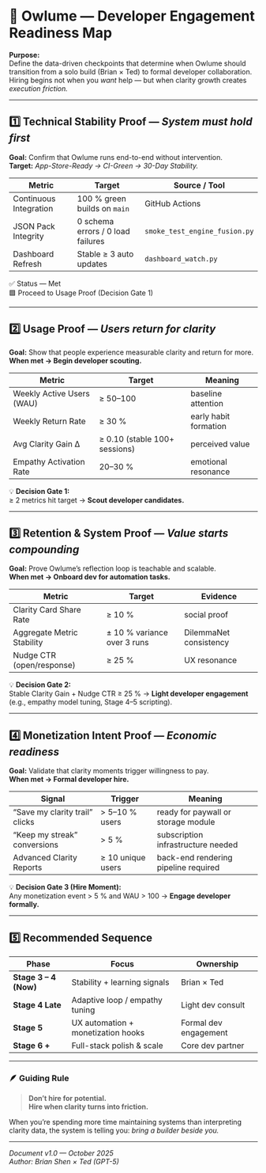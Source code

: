 # 🦉 Owlume — Developer Engagement Readiness Map

**Purpose:**  
Define the data-driven checkpoints that determine when Owlume should transition from a solo build (Brian × Ted) to formal developer collaboration.  
Hiring begins not when you *want* help — but when clarity growth creates *execution friction.*

---

## 1️⃣ Technical Stability Proof — *System must hold first*

**Goal:** Confirm that Owlume runs end-to-end without intervention.  
**Target:** *App-Store-Ready → CI-Green → 30-Day Stability.*

| Metric | Target | Source / Tool |
|---------|---------|---------------|
| Continuous Integration | 100 % green builds on `main` | GitHub Actions |
| JSON Pack Integrity | 0 schema errors / 0 load failures | `smoke_test_engine_fusion.py` |
| Dashboard Refresh | Stable ≥ 3 auto updates | `dashboard_watch.py` |

✅ Status — Met  
🟩 Proceed to Usage Proof (Decision Gate 1)

---

## 2️⃣ Usage Proof — *Users return for clarity*

**Goal:** Show that people experience measurable clarity and return for more.  
**When met → Begin developer scouting.**

| Metric | Target | Meaning |
|---------|---------|---------|
| Weekly Active Users (WAU) | ≥ 50–100 | baseline attention |
| Weekly Return Rate | ≥ 30 % | early habit formation |
| Avg Clarity Gain Δ | ≥ 0.10 (stable 100+ sessions) | perceived value |
| Empathy Activation Rate | 20–30 % | emotional resonance |

💡 **Decision Gate 1:**  
≥ 2 metrics hit target → **Scout developer candidates.**

---

## 3️⃣ Retention & System Proof — *Value starts compounding*

**Goal:** Prove Owlume’s reflection loop is teachable and scalable.  
**When met → Onboard dev for automation tasks.**

| Metric | Target | Evidence |
|---------|---------|----------|
| Clarity Card Share Rate | ≥ 10 % | social proof |
| Aggregate Metric Stability | ± 10 % variance over 3 runs | DilemmaNet consistency |
| Nudge CTR (open/response) | ≥ 25 % | UX resonance |

💡 **Decision Gate 2:**  
Stable Clarity Gain + Nudge CTR ≥ 25 % → **Light developer engagement** (e.g., empathy model tuning, Stage 4–5 scripting).

---

## 4️⃣ Monetization Intent Proof — *Economic readiness*

**Goal:** Validate that clarity moments trigger willingness to pay.  
**When met → Formal developer hire.**

| Signal | Trigger | Meaning |
|---------|----------|---------|
| “Save my clarity trail” clicks | > 5–10 % users | ready for paywall or storage module |
| “Keep my streak” conversions | > 5 % | subscription infrastructure needed |
| Advanced Clarity Reports | ≥ 10 unique users | back-end rendering pipeline required |

💡 **Decision Gate 3 (Hire Moment):**  
Any monetization event > 5 % and WAU > 100 → **Engage developer formally.**

---

## 5️⃣ Recommended Sequence

| Phase | Focus | Ownership |
|--------|--------|-----------|
| **Stage 3 – 4 (Now)** | Stability + learning signals | Brian × Ted |
| **Stage 4 Late** | Adaptive loop / empathy tuning | Light dev consult |
| **Stage 5** | UX automation + monetization hooks | Formal dev engagement |
| **Stage 6 +** | Full-stack polish & scale | Core dev partner |

---

### 🪶 Guiding Rule
> **Don’t hire for potential.  
> Hire when clarity turns into friction.**

When you’re spending more time maintaining systems than interpreting clarity data, the system is telling you: *bring a builder beside you.*

---

*Document v1.0 — October 2025*  
*Author: Brian Shen × Ted (GPT-5)*
